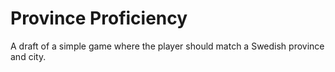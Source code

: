 # Province Proficiency

A draft of a simple game where the player should match a Swedish province and city.